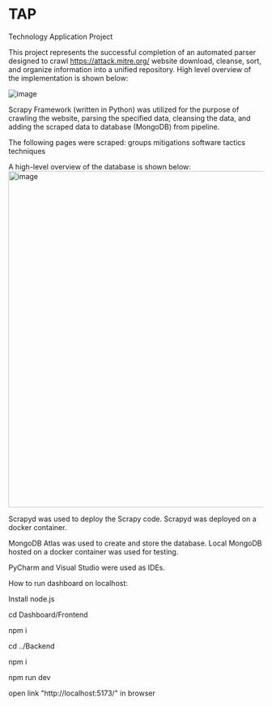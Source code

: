 # TAP
Technology Application Project

This project represents the successful completion of an automated parser designed to crawl https://attack.mitre.org/ website
download, cleanse, sort, and organize information into a unified repository. High level overview of the implementation is shown below:

![image](https://github.com/bohairbaloch/TAP/assets/128802494/04dfdaf4-b797-4ddd-bb33-b869faf6c16a)
 

Scrapy Framework (written in Python) was utilized for the purpose of crawling
the website, parsing the specified data, cleansing the data, and adding the scraped data to database (MongoDB) from
pipeline.

The following pages were scraped:
  groups
  mitigations
  software
  tactics
  techniques

A high-level overview of the database is shown below:
<img width="664" alt="image" src="https://github.com/bohairbaloch/TAP/assets/128802494/411df622-6c81-43d8-9aff-15afb2a09629">

Scrapyd was used to deploy the Scrapy code. Scrapyd was deployed on a docker container.

MongoDB Atlas was used to create and store the database. Local MongoDB hosted on a docker container was used for testing. 

PyCharm and Visual Studio were used as IDEs.

How to run dashboard on localhost:

Install node.js

cd Dashboard/Frontend

npm i

cd ../Backend

npm i

npm run dev

open link "http://localhost:5173/" in browser


